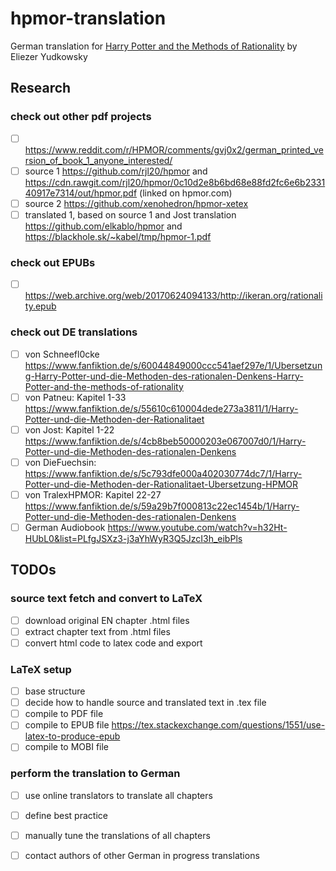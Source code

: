 # hpmor-translation
German translation for [Harry Potter and the Methods of Rationality](https://www.hpmor.com) by Eliezer Yudkowsky

## Research
### check out other pdf projects
- [ ] https://www.reddit.com/r/HPMOR/comments/gvj0x2/german_printed_version_of_book_1_anyone_interested/
- [ ] source 1     https://github.com/rjl20/hpmor and https://cdn.rawgit.com/rjl20/hpmor/0c10d2e8b6bd68e88fd2fc6e6b233140917e7314/out/hpmor.pdf (linked on hpmor.com)
- [ ] source 2     https://github.com/xenohedron/hpmor-xetex
- [ ] translated 1, based on source 1 and Jost translation https://github.com/elkablo/hpmor and https://blackhole.sk/~kabel/tmp/hpmor-1.pdf

### check out EPUBs
- [ ] https://web.archive.org/web/20170624094133/http://ikeran.org/rationality.epub

### check out DE translations
- [ ] von Schneefl0cke https://www.fanfiktion.de/s/60044849000ccc541aef297e/1/Ubersetzung-Harry-Potter-und-die-Methoden-des-rationalen-Denkens-Harry-Potter-and-the-methods-of-rationality
- [ ] von Patneu: Kapitel 1-33 https://www.fanfiktion.de/s/55610c610004dede273a3811/1/Harry-Potter-und-die-Methoden-der-Rationalitaet
- [ ] von Jost: Kapitel 1-22   https://www.fanfiktion.de/s/4cb8beb50000203e067007d0/1/Harry-Potter-und-die-Methoden-des-rationalen-Denkens
- [ ] von DieFuechsin: https://www.fanfiktion.de/s/5c793dfe000a402030774dc7/1/Harry-Potter-und-die-Methoden-der-Rationalitaet-Ubersetzung-HPMOR
- [ ] von TralexHPMOR: Kapitel 22-27 https://www.fanfiktion.de/s/59a29b7f000813c22ec1454b/1/Harry-Potter-und-die-Methoden-des-rationalen-Denkens
- [ ] German Audiobook https://www.youtube.com/watch?v=h32Ht-HUbL0&list=PLfgJSXz3-j3aYhWyR3Q5JzcI3h_eibPls

## TODOs 
### source text fetch and convert to LaTeX
- [ ] download original EN chapter .html files
- [ ] extract chapter text from .html files
- [ ] convert html code to latex code and export 

### LaTeX setup
- [ ] base structure
- [ ] decide how to handle source and translated text in .tex file
- [ ] compile to PDF file 
- [ ] compile to EPUB file https://tex.stackexchange.com/questions/1551/use-latex-to-produce-epub 
- [ ] compile to MOBI file

### perform the translation to German
- [ ] use online translators to translate all chapters
- [ ] define best practice
- [ ] manually tune the translations of all chapters
- [ ] contact authors of other German in progress translations


